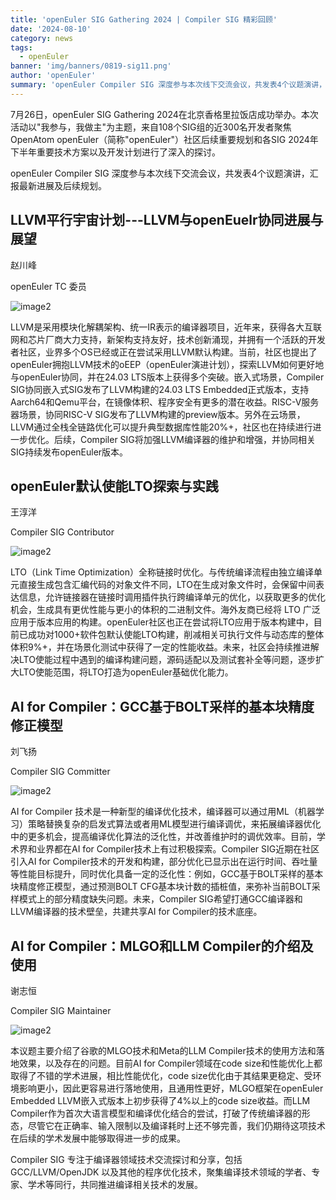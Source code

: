 ```yaml
---
title: 'openEuler SIG Gathering 2024 | Compiler SIG 精彩回顾'
date: '2024-08-10'
category: news
tags:
  - openEuler
banner: 'img/banners/0819-sig11.png'
author: 'openEuler'
summary: 'openEuler Compiler SIG 深度参与本次线下交流会议，共发表4个议题演讲，汇报最新进展及后续规划。'
---
```






7月26日，openEuler SIG Gathering
2024在北京香格里拉饭店成功举办。本次活动以"我参与，我做主"为主题，来自108个SIG组的近300名开发者聚焦OpenAtom
openEuler（简称\"openEuler\"）社区后续重要规划和各SIG
2024年下半年重要技术方案以及开发计划进行了深入的探讨。

openEuler Compiler SIG
深度参与本次线下交流会议，共发表4个议题演讲，汇报最新进展及后续规划。

**LLVM平行宇宙计划---LLVM与openEuelr协同进展与展望**
--

赵川峰

openEuler TC 委员


![image2](./media/image2.webp)

LLVM是采用模块化解耦架构、统一IR表示的编译器项目，近年来，获得各大互联网和芯片厂商大力支持，新架构支持友好，技术创新涌现，并拥有一个活跃的开发者社区，业界多个OS已经或正在尝试采用LLVM默认构建。当前，社区也提出了openEuler拥抱LLVM技术的oEEP（openEuler演进计划），探索LLVM如何更好地与openEuler协同，并在24.03
LTS版本上获得多个突破。嵌入式场景，Compiler
SIG协同嵌入式SIG发布了LLVM构建的24.03 LTS
Embedded正式版本，支持Aarch64和Qemu平台，在镜像体积、程序安全有更多的潜在收益。RISC-V服务器场景，协同RISC-V
SIG发布了LLVM构建的preview版本。另外在云场景，LLVM通过全栈全链路优化可以提升典型数据库性能20%+，社区也在持续进行进一步优化。后续，Compiler
SIG将加强LLVM编译器的维护和增强，并协同相关SIG持续发布openEuler版本。

**openEuler默认使能LTO探索与实践**
--

王淳洋

Compiler SIG Contributor

![image2](./media/image3.webp)

LTO（Link Time
Optimization）全称链接时优化。与传统编译流程由独立编译单元直接生成包含汇编代码的对象文件不同，LTO在生成对象文件时，会保留中间表达信息，允许链接器在链接时调用插件执行跨编译单元的优化，以获取更多的优化机会，生成具有更优性能与更小的体积的二进制文件。海外友商已经将
LTO
广泛应用于版本应用的构建。openEuler社区也正在尝试将LTO应用于版本构建中，目前已成功对1000+软件包默认使能LTO构建，削减相关可执行文件与动态库的整体体积9%+，并在场景化测试中获得了一定的性能收益。未来，社区会持续推进解决LTO使能过程中遇到的编译构建问题，源码适配以及测试套补全等问题，逐步扩大LTO使能范围，将LTO打造为openEuler基础优化能力。

**AI for Compiler：GCC基于BOLT采样的基本块精度修正模型**
--

刘飞扬

Compiler SIG Committer

![image2](./media/image4.webp)

AI for Compiler
技术是一种新型的编译优化技术，编译器可以通过用ML（机器学习）策略替换复杂的启发式算法或者用ML模型进行编译调优，来拓展编译器优化中的更多机会，提高编译优化算法的泛化性，并改善维护时的调优效率。目前，学术界和业界都在AI
for Compiler技术上有过积极探索。Compiler SIG近期在社区引入AI for
Compiler技术的开发和构建，部分优化已显示出在运行时间、吞吐量等性能目标提升，同时优化具备一定的泛化性：例如，GCC基于BOLT采样的基本块精度修正模型，通过预测BOLT
CFG基本块计数的插桩值，来弥补当前BOLT采样模式上的部分精度缺失问题。未来，Compiler
SIG希望打通GCC编译器和LLVM编译器的技术壁垒，共建共享AI for
Compiler的技术底座。

**AI for Compiler：MLGO和LLM Compiler的介绍及使用**
--

谢志恒

Compiler SIG Maintainer

![image2](./media/image5.webp)

本议题主要介绍了谷歌的MLGO技术和Meta的LLM
Compiler技术的使用方法和落地效果，以及存在的问题。目前AI for
Compiler领域在code
size和性能优化上都取得了不错的学术进展，相比性能优化，code
size优化由于其结果更稳定、受环境影响更小，因此更容易进行落地使用，且通用性更好，MLGO框架在openEuler
Embedded LLVM嵌入式版本上初步获得了4%以上的code size收益。而LLM
Compiler作为首次大语言模型和编译优化结合的尝试，打破了传统编译器的形态，尽管它在正确率、输入限制以及编译耗时上还不够完善，我们仍期待这项技术在后续的学术发展中能够取得进一步的成果。



Compiler SIG 专注于编译器领域技术交流探讨和分享，包括 GCC/LLVM/OpenJDK
以及其他的程序优化技术，聚集编译技术领域的学者、专家、学术等同行，共同推进编译相关技术的发展。

